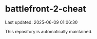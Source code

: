 # battlefront-2-cheat

Last updated: 2025-06-09 01:06:30

This repository is automatically maintained.
